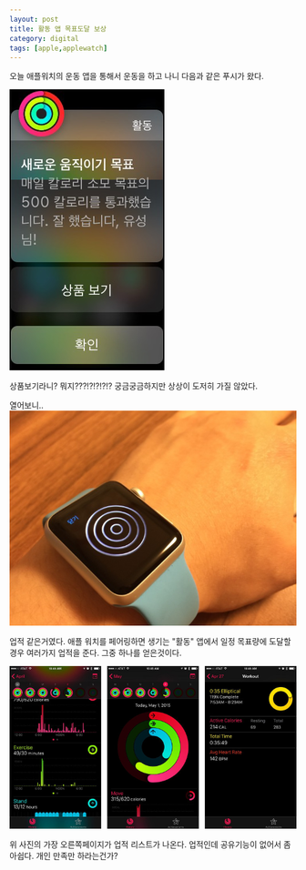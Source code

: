 ```yaml
---
layout: post
title: 활동 앱 목표도달 보상
category: digital
tags: [apple,applewatch]
---
```


오늘 애플워치의 운동 앱을 통해서 운동을 하고 나니 다음과 같은 푸시가 왔다.

![apple watch activity](/images/posts/apple_watch_activity_01.png)

상품보기라니? 뭐지???!?!?!?!? 궁금궁금하지만 상상이 도저히 가질 않았다.

열어보니..
![apple watch](/images/posts/apple_watch_hand_on_11.jpg)

업적 같은거였다. 애플 워치를 페어링하면 생기는 "활동" 앱에서 일정 목표량에 도달할경우 여러가지 업적을 준다. 그중 하나를 얻은것이다.

![apple watch](/images/posts/iphone_activity_01.jpg)


위 사진의 가장 오른쪽페이지가 업적 리스트가 나온다. 업적인데 공유기능이 없어서 좀 아쉽다. 개인 만족만 하라는건가?

